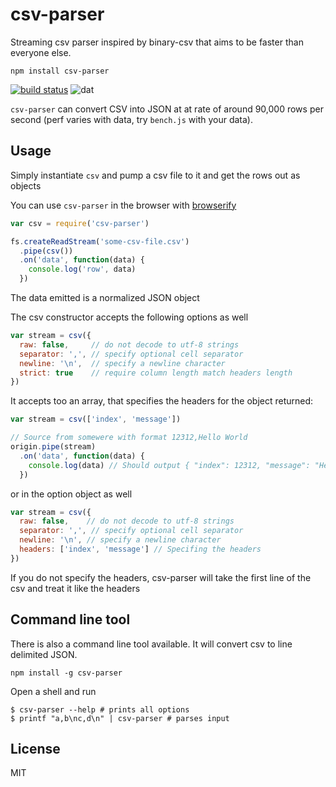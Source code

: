 # csv-parser

Streaming csv parser inspired by binary-csv that aims to be faster than everyone else.

```
npm install csv-parser
```

[![build status](http://img.shields.io/travis/mafintosh/csv-parser.svg?style=flat)](http://travis-ci.org/mafintosh/csv-parser)
![dat](http://img.shields.io/badge/Development%20sponsored%20by-dat-green.svg?style=flat)

`csv-parser` can convert CSV into JSON at at rate of around 90,000 rows per second (perf varies with data, try `bench.js` with your data).

## Usage

Simply instantiate `csv` and pump a csv file to it and get the rows out as objects

You can use `csv-parser` in the browser with [browserify](http://browserify.org/)

``` js
var csv = require('csv-parser')

fs.createReadStream('some-csv-file.csv')
  .pipe(csv())
  .on('data', function(data) {
    console.log('row', data)
  })
```

The data emitted is a normalized JSON object

The csv constructor accepts the following options as well

``` js
var stream = csv({
  raw: false,     // do not decode to utf-8 strings
  separator: ',', // specify optional cell separator
  newline: '\n',  // specify a newline character
  strict: true    // require column length match headers length
})
```
It accepts too an array, that specifies the headers for the object returned:

``` js
var stream = csv(['index', 'message'])

// Source from somewere with format 12312,Hello World
origin.pipe(stream)
  .on('data', function(data) {
    console.log(data) // Should output { "index": 12312, "message": "Hello World" }
  })
```

or in the option object as well

``` js
var stream = csv({
  raw: false,    // do not decode to utf-8 strings
  separator: ',', // specify optional cell separator
  newline: '\n', // specify a newline character
  headers: ['index', 'message'] // Specifing the headers
})
```

If you do not specify the headers, csv-parser will take the first line of the csv and treat it like the headers

## Command line tool

There is also a command line tool available. It will convert csv to line delimited JSON.

```
npm install -g csv-parser
```

Open a shell and run

```
$ csv-parser --help # prints all options
$ printf "a,b\nc,d\n" | csv-parser # parses input
```

## License

MIT
